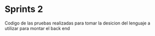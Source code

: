 # Sprints 2

Codigo de las pruebas realizadas para tomar la desicion del lenguaje a utilizar para montar el back end
